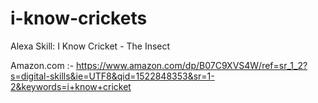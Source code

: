 # i-know-crickets
 Alexa Skill: I Know Cricket - The Insect
 
Amazon.com :- https://www.amazon.com/dp/B07C9XVS4W/ref=sr_1_2?s=digital-skills&ie=UTF8&qid=1522848353&sr=1-2&keywords=i+know+cricket
